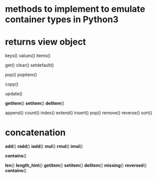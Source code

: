 # methods to implement to emulate container types in Python3

# returns view object
keys()
values()
items()



get()
clear()
setdefault()


pop()
popitem()


copy()


update()


__getitem__()
__setitem__()
__delitem__()

append()
count()
index()
extend()
insert()
pop()
remove()
reverse()
sort()

# concatenation
__add__()
__radd__()
__iadd__()
__mul__()
__rmul__()
__imul__()


__contains__()

__len__()
__length_hint__()
__getitem__()
__setitem__()
__delitem__()
__missing__()
__reversed__()
__contains__()

